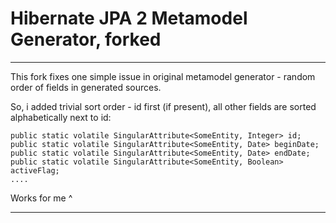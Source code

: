 # Hibernate JPA 2 Metamodel Generator, forked

----

This fork fixes one simple issue in original metamodel generator - random order of fields in generated sources.

So, i added trivial sort order - id first (if present), all other fields are sorted alphabetically next to id:

	public static volatile SingularAttribute<SomeEntity, Integer> id;
	public static volatile SingularAttribute<SomeEntity, Date> beginDate;
	public static volatile SingularAttribute<SomeEntity, Date> endDate;
	public static volatile SingularAttribute<SomeEntity, Boolean> activeFlag;
	....

Works for me ^

----
